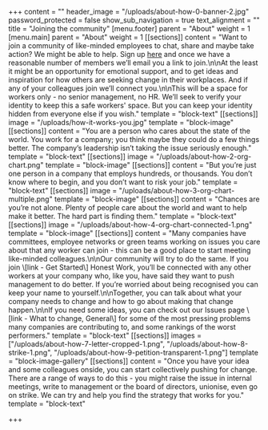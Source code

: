 +++
content = ""
header_image = "/uploads/about-how-0-banner-2.jpg"
password_protected = false
show_sub_navigation = true
text_alignment = ""
title = "Joining the community"
[menu.footer]
parent = "About"
weight = 1
[menu.main]
parent = "About"
weight = 1
[[sections]]
content = "Want to join a community of like-minded employees to chat, share and maybe take action? We might be able to help. Sign up [here](https://honestwork.org/join) and once we have a reasonable number of members we’ll email you a link to join.\n\nAt the least it might be an opportunity for emotional support, and to get ideas and inspiration for how others are seeking change in their workplaces. And if any of your colleagues join we’ll connect you.\n\nThis will be a space for workers only - no senior management, no HR. We’ll seek to verify your identity to keep this a safe workers' space. But you can keep your identity hidden from everyone else if you wish."
template = "block-text"
[[sections]]
image = "/uploads/how-it-works-you.jpg"
template = "block-image"
[[sections]]
content = "You are a person who cares about the state of the world. You work for a company; you think maybe they could do a few things better. The company’s leadership isn’t taking the issue seriously enough."
template = "block-text"
[[sections]]
image = "/uploads/about-how-2-org-chart.png"
template = "block-image"
[[sections]]
content = "But you’re just one person in a company that employs hundreds, or thousands. You don’t know where to begin, and you don’t want to risk your job."
template = "block-text"
[[sections]]
image = "/uploads/about-how-3-org-chart-multiple.png"
template = "block-image"
[[sections]]
content = "Chances are you’re not alone. Plenty of people care about the world and want to help make it better. The hard part is finding them."
template = "block-text"
[[sections]]
image = "/uploads/about-how-4-org-chart-connected-1.png"
template = "block-image"
[[sections]]
content = "Many companies have committees, employee networks or green teams working on issues you care about that any worker can join - this can be a good place to start meeting like-minded colleagues.\n\nOur community will try to do the same. If you join \\[link - Get Started\\] Honest Work, you’ll be connected with any other workers at your company who, like you, have said they want to push management to do better. If you’re worried about being recognised you can keep your name to yourself.\n\nTogether, you can talk about what your company needs to change and how to go about making that change happen.\n\nIf you need some ideas, you can check out our Issues page \\[link - What to change, General\\] for some of the most pressing problems many companies are contributing to, and some rankings of the worst performers."
template = "block-text"
[[sections]]
images = ["/uploads/about-how-7-letter-cropped-1.png", "/uploads/about-how-8-strike-1.png", "/uploads/about-how-9-petition-transparent-1.png"]
template = "block-image-gallery"
[[sections]]
content = "Once you have your idea and some colleagues onside, you can start collectively pushing for change. There are a range of ways to do this - you might raise the issue in internal meetings, write to management or the board of directors, unionise, even go on strike. We can try and help you find the strategy that works for you."
template = "block-text"

+++
